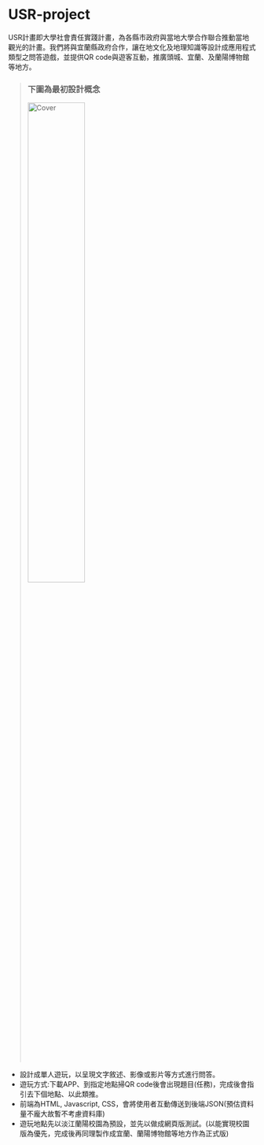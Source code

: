 # USR-project

USR計畫即大學社會責任實踐計畫，為各縣市政府與當地大學合作聯合推動當地觀光的計畫。我們將與宜蘭縣政府合作，讓在地文化及地理知識等設計成應用程式類型之問答遊戲，並提供QR code與遊客互動，推廣頭城、宜蘭、及蘭陽博物館等地方。

>### 下圖為最初設計概念
><img src="https://user-images.githubusercontent.com/62140029/140934108-d9b0d3ee-7d78-4e00-bb0f-6281e90862f4.png" alt="Cover" width="50%"/>


* 設計成單人遊玩，以呈現文字敘述、影像或影片等方式進行問答。
* 遊玩方式:下載APP、到指定地點掃QR code後會出現題目(任務)，完成後會指引去下個地點、以此類推。
* 前端為HTML, Javascript, CSS，會將使用者互動傳送到後端JSON(預估資料量不龐大故暫不考慮資料庫)
* 遊玩地點先以淡江蘭陽校園為預設，並先以做成網頁版測試。(以能實現校園版為優先，完成後再同理製作成宜蘭、蘭陽博物館等地方作為正式版)
